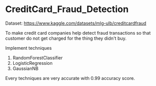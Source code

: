 # CreditCard_Fraud_Detection
Dataset: https://www.kaggle.com/datasets/mlg-ulb/creditcardfraud

To make credit card companies help detect fraud transactions so that customer do not get charged for the thing they didn't buy.

Implement techniques
1) RandomForestClassifier
2) LogisticRegression
3) GaussianNB

Every techniques are very accurate with 0.99 accuracy score.

